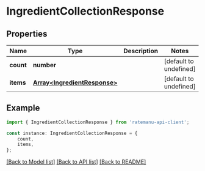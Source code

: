 # IngredientCollectionResponse


## Properties

Name | Type | Description | Notes
------------ | ------------- | ------------- | -------------
**count** | **number** |  | [default to undefined]
**items** | [**Array&lt;IngredientResponse&gt;**](IngredientResponse.md) |  | [default to undefined]

## Example

```typescript
import { IngredientCollectionResponse } from 'ratemanu-api-client';

const instance: IngredientCollectionResponse = {
    count,
    items,
};
```

[[Back to Model list]](../README.md#documentation-for-models) [[Back to API list]](../README.md#documentation-for-api-endpoints) [[Back to README]](../README.md)
